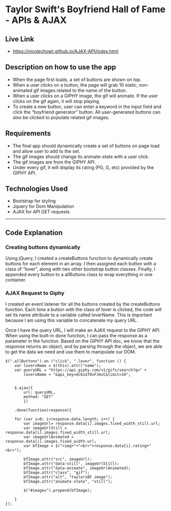 # Taylor Swift's Boyfriend Hall of Fame - APIs & AJAX

## Live Link 
 - https://nicolechowt.github.io/AJAX-API/index.html

## Description on how to use the app
- When the page first loads, a set of buttons are shown on top. 
- When a user clicks on a button, the page will grab 10 static, non-animated gif images related to the name of the button. 
- When a user clicks on a GIPHY image, the gif will animate. If the user clicks on the gif again, it will stop playing.
- To create a new button, user can enter a keyword in the input field and click the “boyfriend generator” button. All user-generated buttons can also be clicked to populate related gif images.


## Requirements
- The final app should dynamically create a set of buttons on page load and allow user to add to the set.
- The gif images should change its animate-state with a user click.
- The gif images are from the GIPHY API.
- Under every gif, it will display its rating (PG, G, etc) provided by the GIPHY API.


## Technologies Used
- Bootstrap for styling
- Jquery for Dom Manipulation
- AJAX for API GET requests

-------------

## Code Explanation

### Creating buttons dynamically
Using jQuery, I created a createButtons function to dynamically create buttons for each element in an array. I then assigned each button with a class of “lover”, along with two other bootstrap button classes. Finally, I appended every button to a allButtons class to wrap everything in one container.

### AJAX Request to Giphy 
I created an event listener for all the buttons created by the createButtons function. Each time a button with the class of lover is clicked, the code will set its name attribute to a variable called loverName. This is important because I am using this variable to concatenate my query URL. 

Once I have the query URL, I will make an AJAX request to the GIPHY API. When using the built-in done function, I can pass the response as a parameter in the function. Based on the GIPHY API doc, we know that the response returns an object, and by parsing through the object, we are able to get the data we need and use them to manipulate our DOM.

```
$(".allButtons").on ("click", ".lover", function () {
	var loversName = $(this).attr("name");
	var queryURL = "https://api.giphy.com/v1/gifs/search?q=" +
        loversName + "&api_key=dc6zaTOxFJmzC&limit=10";
		
		
	$.ajax({
		url: queryURL,
		method: "GET"
		})

	.done(function(response){

	for (var i=0; i<response.data.length; i++) {
		var imageUrl= response.data[i].images.fixed_width_still.url;
		var imageUrlStill = response.data[i].images.fixed_width_still.url;
		var imageUrlAnimated = response.data[i].images.fixed_width.url;
		var bfImage = $("<img>"+"<br>"+response.data[i].rating+"<br>");

		bfImage.attr("src", imageUrl);
		bfImage.attr("data-still", imageUrlStill);
		bfImage.attr("data-animate", imageUrlAnimated);
		bfImage.attr("class", "gif");
		bfImage.attr("alt", "taylorsBF image");
		bfImage.attr("animate-state", "still");
		
		$("#images").prepend(bfImage);

	}
});
